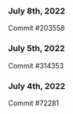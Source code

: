 ### July 8th, 2022

Commit #203558

### July 5th, 2022

Commit #314353


### July 4th, 2022

Commit #72281
